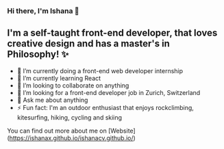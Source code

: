 ### Hi there, I'm Ishana 👋

## I'm a self-taught front-end developer, that loves creative design and has a master's in Philosophy! ✨


- 🔭 I’m currently doing a front-end web developer internship
- 🌱 I’m currently learning React
- 👯 I’m looking to collaborate on anything
- 🤔 I’m looking for a front-end developer job in Zurich, Switzerland
- :speech_balloon: Ask me about anything
- ⚡ Fun fact: I'm an outdoor enthusiast that enjoys rockclimbing, kitesurfing, hiking, cycling and skiing


You can find out more about me on [Website] (https://ishanax.github.io/ishanacv.github.io/)

